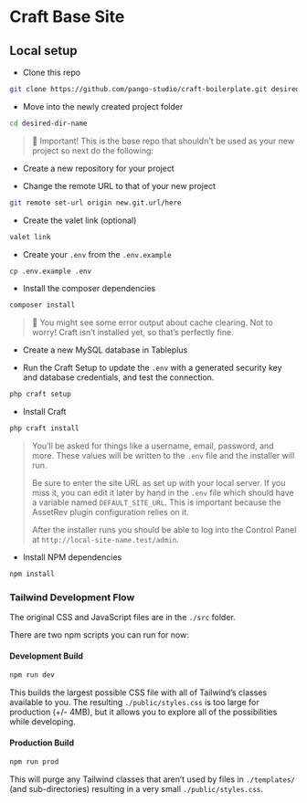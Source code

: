 # Craft Base Site

## Local setup

- Clone this repo
```bash
git clone https://github.com/pango-studio/craft-boilerplate.git desired-dir-name
```

- Move into the newly created project folder

```bash
cd desired-dir-name
```

>👀 Important! This is the base repo that shouldn't be used as your new project so next do the following:

- Create a new repository for your project

- Change the remote URL to that of your new project

```bash
git remote set-url origin new.git.url/here
```

- Create the valet link (optional)

```bash
valet link
```

- Create your `.env` from the `.env.example`

```bash
cp .env.example .env
```

- Install the composer dependencies
```bash
composer install
```

>👀 You might see some error output about cache clearing. Not to worry! Craft isn’t installed yet, so that’s perfectly fine.

- Create a new MySQL database in Tableplus

- Run the Craft Setup to update the `.env` with a generated security key and database credentials, and test the connection.

```bash
php craft setup
```

- Install Craft

```bash
php craft install
```

>You’ll be asked for things like a username, email, password, and more. These values will be written to the `.env` file and the installer will run.
>
>Be sure to enter the site URL as set up with your local server. If you miss it, you can edit it later by hand in the `.env` file which should have a variable named `DEFAULT_SITE_URL`. This is important because the AssetRev plugin configuration relies on it.
>
>After the installer runs you should be able to log into the Control Panel at `http://local-site-name.test/admin`.

- Install NPM dependencies
```bash
npm install
```

### Tailwind Development Flow

The original CSS and JavaScript files are in the `./src` folder.

There are two npm scripts you can run for now:

#### Development Build

```bash
npm run dev
```

This builds the largest possible CSS file with all of Tailwind’s classes available to you. The resulting `./public/styles.css` is too large for production (+/- 4MB), but it allows you to explore all of the possibilities while developing.

#### Production Build

```bash
npm run prod
```

This will purge any Tailwind classes that aren’t used by files in `./templates/` (and sub-directories) resulting in a very small `./public/styles.css`.
